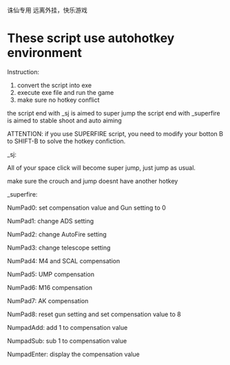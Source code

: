 诛仙专用
远离外挂，快乐游戏

# These script use autohotkey environment
Instruction:
1.  convert the script into exe
2.  execute exe file and run the game
3.  make sure no hotkey conflict

the script end with _sj is aimed to super jump
the script end with _superfire is aimed to stable shoot and auto aiming

ATTENTION:
if you use SUPERFIRE script, you need to modify your botton B to SHIFT-B to solve the hotkey confiction.

_sj:

All of your space click will become super jump, just jump as usual.

make sure the crouch and jump doesnt have another hotkey



_superfire:

NumPad0: set compensation value and Gun setting to 0

NumPad1: change ADS setting

NumPad2: change AutoFire setting

NumPad3: change telescope setting

NumPad4: M4 and SCAL compensation

NumPad5: UMP compensation

NumPad6: M16 compensation

NumPad7: AK compensation

NumPad8: reset gun setting and set compensation value to 8

NumpadAdd: add 1 to compensation value

NumpadSub: sub 1 to compensation value

NumpadEnter: display the compensation value
